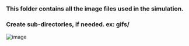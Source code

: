 ### This folder contains all the image files used in the simulation. 
### Create sub-directories, if needed. ex: gifs/
![image](https://github.com/user-attachments/assets/1294e6d9-7c3c-45e5-93db-10917c8e0a66)

